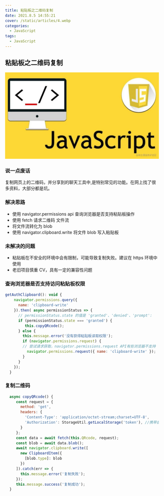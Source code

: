 ```yaml
---
title: 粘贴板之二维码复制
date: 2021.8.5 14:55:21
cover: /static/articles/4.webp
categories:
  - JavaScript
tags:
  - JavaScript
---
```


## 粘贴板之二维码复制

![粘贴板之二维码复制](/static/articles/4.webp)

### 说一点废话

复制网页上的二维码，并分享到的聊天工具中,是特别常见的功能。在网上找了很多资料，大部分都是坑。

### 解决思路

- 使用 navigator.permissions api 查询浏览器是否支持粘贴板操作
- 使用 fetch 请求二维码 文件流
- 将文件流转化为 blob
- 使用 navigator.clipboard.write 将文件 blob 写入粘贴板

### 未解决的问题

- 粘贴板在不安全的环境中会有限制，可能导致复制失败。建议在 https 环境中使用
- 老旧项目慎重 CV，具有一定的兼容性问题

### 查询浏览器是否支持访问粘贴板权限

```js
getAuthClipboard(): void {
    navigator.permissions.query({
      name: 'clipboard-write'
    }).then( async permissionStatus => {
      // permissionStatus.state 的值是 'granted'、'denied'、'prompt':
      if (permissionStatus.state === 'granted') {
         this.copyQRcode();
      } else {
        this.message.error('没有获得粘贴板读取权限');
        if (navigator.permissions.request) {
        // 尝试请求获取，navigator.permissions.request API有些浏览器不支持
          navigator.permissions.request({ name: 'clipboard-write' });
        }
      }
    });
  }
```

### 复制二维码

```js
  async copyQRcode() {
     const request = {
       method: 'get',
       headers: {
         'Content-Type': 'application/octet-stream;charset=UTF-8',
         'Authorization': StorageUtil.getLocalStorage('token'), //携带自己的token
       }
     };
     const data = await fetch(this.QRcode, request);
     const blob = await data.blob();
     await navigator.clipboard.write([
       new ClipboardItem({
         [blob.type]: blob
       })
     ]).catch(err => {
       this.message.error('复制失败');
     });
     this.message.success('复制成功');
  }
```
